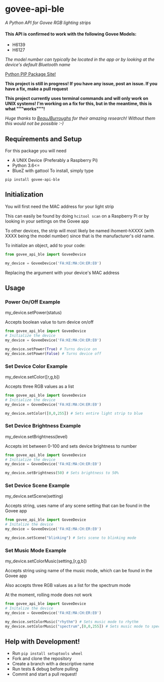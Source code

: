 # govee-api-ble
*A Python API for Govee RGB lighting strips*
#### This API is confirmed to work with the following Govee Models:
- H6139
- H6127

*The model number can typically be located in the app or by looking at the device's default Bluetooth name*

[Python PIP Package Site!](https://pypi.org/project/govee-api-ble/)

**This project is still in progress! If you have any issue, post an issue. If you have a fix, make a pull request**

**This project currently uses terminal commands and will only work on UNIX systems! I'm working on a fix for this, but in the meantime, this is what """works"""!**

*Huge thanks to [BeauJBurroughs](https://github.com/BeauJBurroughs/Govee-H6127-Reverse-Engineering) for their amazing research! Without them this would not be possible :-)*


## Requirements and Setup
For this package you will need
- A UNIX Device (Preferably a Raspberry Pi)
- Python 3.6<=
- BlueZ with gattool
To install, simply type
```
pip install govee-api-ble
```
## Initialization
You will first need the MAC address for your light strip

This can easily be found by doing `hcitool scan` on a Raspberry Pi or by looking in your settings on the Govee app

To other devices, the strip will most likely be named ihoment-hXXXX (with XXXX being the model number) since that is the manufacturer's old name.

To initialize an object, add to your code:
```python
from govee_api_ble import GoveeDevice

my_device = GoveeDevice('FA:KE:MA:CH:ER:E0')
```
Replacing the argument with your device's MAC address
## Usage
### Power On/Off Example
my_device.setPower(status)

Accepts boolean value to turn device on/off
```python
from govee_api_ble import GoveeDevice
# Initialize the device
my_device = GoveeDevice('FA:KE:MA:CH:ER:E0')

my_device.setPower(True) # Turns device on
my_device.setPower(False) # Turns device off
```
### Set Device Color Example
my_device.setColor(\[r,g,b])

Accepts three RGB values as a list
```python
from govee_api_ble import GoveeDevice
# Initialize the device
my_device = GoveeDevice('FA:KE:MA:CH:ER:E0')

my_device.setColor([0,0,255]) # Sets entire light strip to blue
```
### Set Device Brightness Example
my_device.setBrightness(level)

Accepts int between 0-100 and sets device brightness to number
```python
from govee_api_ble import GoveeDevice
# Initialize the device
my_device = GoveeDevice('FA:KE:MA:CH:ER:E0')

my_device.setBrightness(50) # Sets brightness to 50%
```
### Set Device Scene Example
my_device.setScene(setting)

Accepts string, uses name of any scene setting that can be found in the Govee app
```python
from govee_api_ble import GoveeDevice
# Initalize the device
my_device = GoveeDevice('FA:KE:MA:CH:ER:E0')

my_device.setScene("blinking") # Sets scene to blinking mode
```
### Set Music Mode Example
my_device.setColorMusic(setting,\[r,g,b])

Accepts string using name of the music mode, which can be found in the Govee app

Also accepts three RGB values as a list for the spectrum mode

At the moment, rolling mode does not work
```python
from govee_api_ble import GoveeDevice
# Initalize the device
my_device = GoveeDevice('FA:KE:MA:CH:ER:E0')

my_device.setColorMusic("rhythm") # Sets music mode to rhythm
my_device.setColorMusic("spectrum",[0,0,255]) # Sets music mode to spectrum with the color blue
```

## Help with Development!
* Run `pip install setuptools wheel`
* Fork and clone the repository
* Create a branch with a descriptive name
* Run tests & debug before pulling
* Commit and start a pull request!
